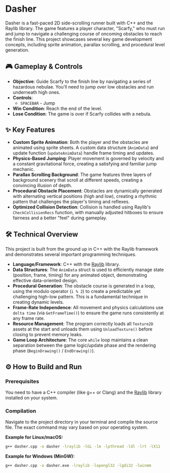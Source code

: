 # Dasher

Dasher is a fast-paced 2D side-scrolling runner built with C++ and the Raylib library. The game features a player character, "Scarfy," who must run and jump to navigate a challenging course of oncoming obstacles to reach the finish line. This project showcases several key game development concepts, including sprite animation, parallax scrolling, and procedural level generation.



## 🎮 Gameplay & Controls

- **Objective**: Guide Scarfy to the finish line by navigating a series of hazardous nebulae. You'll need to jump over low obstacles and run underneath high ones.
- **Controls**:
  - `SPACEBAR` - Jump
- **Win Condition**: Reach the end of the level.
- **Lose Condition**: The game is over if Scarfy collides with a nebula.

## ✨ Key Features

- **Custom Sprite Animation**: Both the player and the obstacles are animated using sprite sheets. A custom data structure (`AnimData`) and update function (`updateAnimData`) handle frame timing and updates.
- **Physics-Based Jumping**: Player movement is governed by velocity and a constant gravitational force, creating a satisfying and familiar jump mechanic.
- **Parallax Scrolling Background**: The game features three layers of background scenery that scroll at different speeds, creating a convincing illusion of depth.
- **Procedural Obstacle Placement**: Obstacles are dynamically generated with alternating vertical positions (high and low), creating a rhythmic pattern that challenges the player's timing and reflexes.
- **Optimized Collision Detection**: Collision is handled using Raylib's `CheckCollisionRecs` function, with manually adjusted hitboxes to ensure fairness and a better "feel" during gameplay.

## 🛠️ Technical Overview

This project is built from the ground up in C++ with the Raylib framework and demonstrates several important programming techniques.

- **Language/Framework**: C++ with the [Raylib](https://www.raylib.com/) library.
- **Data Structures**: The `AnimData` struct is used to efficiently manage state (position, frame, timing) for any animated object, demonstrating effective data-oriented design.
- **Procedural Generation**: The obstacle course is generated in a loop, using the modulo operator (`i % 2`) to create a predictable yet challenging high-low pattern. This is a fundamental technique in creating dynamic levels.
- **Frame-Rate Independence**: All movement and physics calculations use `delta time` (via `GetFrameTime()`) to ensure the game runs consistently at any frame rate.
- **Resource Management**: The program correctly loads all `Texture2D` assets at the start and unloads them using `UnloadTexture()` before closing to prevent memory leaks.
- **Game Loop Architecture**: The core `while` loop maintains a clean separation between the game logic/update phase and the rendering phase (`BeginDrawing()` / `EndDrawing()`).

## ⚙️ How to Build and Run

### Prerequisites

You need to have a C++ compiler (like g++ or Clang) and the [Raylib](https://www.raylib.com/) library installed on your system.

### Compilation

Navigate to the project directory in your terminal and compile the source file. The exact command may vary based on your operating system.

**Example for Linux/macOS:**

```bash
g++ dasher.cpp -o dasher -lraylib -lGL -lm -lpthread -ldl -lrt -lX11
```

**Example for Windows (MinGW):**

```bash
g++ dasher.cpp -o dasher.exe -lraylib -lopengl32 -lgdi32 -lwinmm

```
